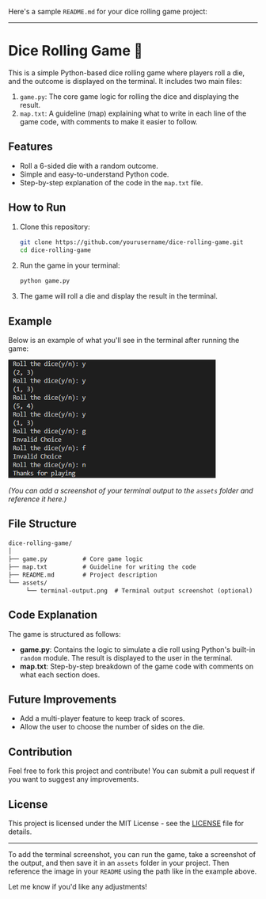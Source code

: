 Here's a sample `README.md` for your dice rolling game project:

---

# Dice Rolling Game 🎲

This is a simple Python-based dice rolling game where players roll a die, and the outcome is displayed on the terminal. It includes two main files:

1. `game.py`: The core game logic for rolling the dice and displaying the result.
2. `map.txt`: A guideline (map) explaining what to write in each line of the game code, with comments to make it easier to follow.

## Features
- Roll a 6-sided die with a random outcome.
- Simple and easy-to-understand Python code.
- Step-by-step explanation of the code in the `map.txt` file.
  
## How to Run

1. Clone this repository:

   ```bash
   git clone https://github.com/yourusername/dice-rolling-game.git
   cd dice-rolling-game
   ```

2. Run the game in your terminal:

   ```bash
   python game.py
   ```

3. The game will roll a die and display the result in the terminal.

## Example

Below is an example of what you'll see in the terminal after running the game:

![Dice Rolling Game Terminal Output](./assets/terminal-output.png)

*(You can add a screenshot of your terminal output to the `assets` folder and reference it here.)*

## File Structure

```
dice-rolling-game/
│
├── game.py          # Core game logic
├── map.txt          # Guideline for writing the code
├── README.md        # Project description
└── assets/
     └── terminal-output.png  # Terminal output screenshot (optional)
```

## Code Explanation

The game is structured as follows:

- **game.py**: Contains the logic to simulate a die roll using Python's built-in `random` module. The result is displayed to the user in the terminal.
- **map.txt**: Step-by-step breakdown of the game code with comments on what each section does.

## Future Improvements
- Add a multi-player feature to keep track of scores.
- Allow the user to choose the number of sides on the die.

## Contribution
Feel free to fork this project and contribute! You can submit a pull request if you want to suggest any improvements.

## License
This project is licensed under the MIT License - see the [LICENSE](LICENSE) file for details.

---

To add the terminal screenshot, you can run the game, take a screenshot of the output, and then save it in an `assets` folder in your project. Then reference the image in your `README` using the path like in the example above.

Let me know if you'd like any adjustments!
